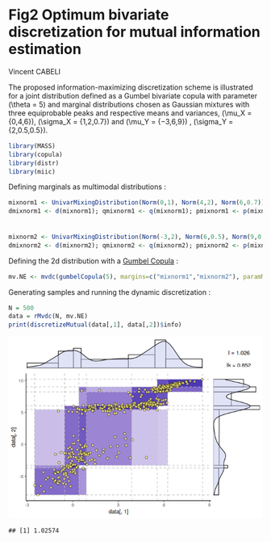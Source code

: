Fig2 Optimum bivariate discretization for mutual information estimation
================
Vincent CABELI

The proposed information-maximizing discretization scheme is illustrated
for a joint distribution defined as a Gumbel bivariate copula with
parameter \(\theta = 5\) and marginal distributions chosen as Gaussian
mixtures with three equiprobable peaks and respective means and
variances, \(\mu_X = \{0,4,6\}\), \(\sigma_X = \{1,2,0.7\}\) and
\(\mu_Y = \{−3,6,9\}\) , \(\sigma_Y = \{2,0.5,0.5\}\).

``` r
library(MASS)
library(copula)
library(distr)
library(miic)
```

Defining marginals as multimodal distributions :

``` r
mixnorm1 <- UnivarMixingDistribution(Norm(0,1), Norm(4,2), Norm(6,0.7))
dmixnorm1 <- d(mixnorm1); qmixnorm1 <- q(mixnorm1); pmixnorm1 <- p(mixnorm1)


mixnorm2 <- UnivarMixingDistribution(Norm(-3,2), Norm(6,0.5), Norm(9,0.5))
dmixnorm2 <- d(mixnorm2); qmixnorm2 <- q(mixnorm2); pmixnorm2 <- p(mixnorm2)
```

Defining the 2d distribution with a [Gumbel
Copula](https://en.wikipedia.org/wiki/Copula_\(probability_theory\)#Archimedean_copulas)
:

``` r
mv.NE <- mvdc(gumbelCopula(5), margins=c("mixnorm1","mixnorm2"), paramMargins=list(list(),list()))
```

Generating samples and running the dynamic discretization :

``` r
N = 500
data = rMvdc(N, mv.NE)
print(discretizeMutual(data[,1], data[,2])$info)
```

![](Fig2_files/figure-gfm/plot-1.png)<!-- -->

    ## [1] 1.02574
